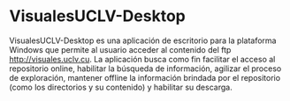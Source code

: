 # VisualesUCLV-Desktop
VisualesUCLV-Desktop es una aplicación de escritorio para la plataforma Windows que permite al usuario acceder al contenido del ftp http://visuales.uclv.cu.
La aplicación busca como fin facilitar el acceso al repositorio online, habilitar la búsqueda de información, agilizar el proceso de exploración, mantener offline la información brindada por el repositorio (como los directorios y su contenido) y habilitar su descarga.
